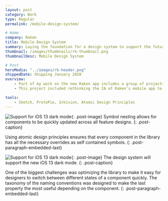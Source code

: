 ```yaml
---
layout: post
category: Work
type: Regular
permalink: /mobile-design-system/

# Home
company: Raken
title: Mobile Design System
summary: Laying the foundation for a design system to support the future of the Raken app.
thumbnail: /images/thumbnails/rk-thumbnail.png
thumbnailDesc: Mobile Design System

# Post
heroMedia: "../images/rk-header.png"
shippedDate: Shipping January 2020
overview:
    - Part of my work on the new Raken app includes a group of projects that can be categorized as platform design.
    - This project included rethinking the IA of Raken's mobile app to focus more on the correct persona.

tools:
    - Sketch, ProtoPie, InVision, Atomic Design Principles
---
```


![Support for iOS 13 dark mode](../images/rk-2.png){: .post-image}
Symbol nesting allows for components to be quickly updated across all feature designs.
{: .post-caption}

Using atomic design principles ensures that every component in the library has all the necessary overrides as self contained symbols. 
{: .post-paragraph-embedded-last}

![Support for iOS 13 dark mode](../images/rk-1.png){: .post-image}
The design system will support the new iOS 13 dark mode.
{: .post-caption}

One of the biggest challenges was optimizing the library to make it easy for designers to switch between different states of a component quickly. The taxonomy of the naming conventions was designed to make the last property the most useful depending on the component.
{: .post-paragraph-embedded-last}